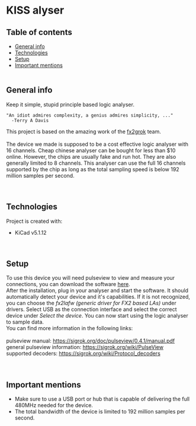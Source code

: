 # KISS alyser

## Table of contents
* [General info](#general-info)
* [Technologies](#technologies)
* [Setup](#setup)
* [Important mentions](#important-mentions)
<br><br>


## General info
Keep it simple, stupid principle based logic analyser.
```
"An idiot admires complexity, a genius admires simplicity, ..."
  -Terry A Davis
```
This project is based on the amazing work of the [fx2grok](https://sigrok.org/wiki/Fx2grok) team.<br><br>
The device we made is supposed to be a cost effective logic analyser with 16 channels. Cheap chinese analyser can be bought for less than $10 online. However, the chips are usually fake and run hot. They are also generally limited to 8 channels. This analyser can use the full 16 channels supported by the chip as long as the total sampling speed is below 192 million samples per second.
<br><br><br>


## Technologies
Project is created with:
- KiCad v5.1.12
<br><br><br>


## Setup
To use this device you will need pulseview to view and measure your connections, you can download the software [here](https://sigrok.org/wiki/Downloads).  
After the installation, plug in your analyser and start the software. It should automatically detect your device and it's capabilities. If it is not recognized, you can choose the *fx2lafw (generic driver for FX2 based LAs)* under drivers. Select USB as the connection interface and select the correct device under *Select the device*. You can now start using the logic analyser to sample data.  
You can find more information in the following links:<br><br>
pulseview manual: https://sigrok.org/doc/pulseview/0.4.1/manual.pdf  
general pulseview information: https://sigrok.org/wiki/PulseView  
supported decoders: https://sigrok.org/wiki/Protocol_decoders
<br><br><br>


## Important mentions
- Make sure to use a USB port or hub that is capable of delivering the full 480MHz needed for the device.
- The total bandwidth of the device is limited to 192 million samples per second.


